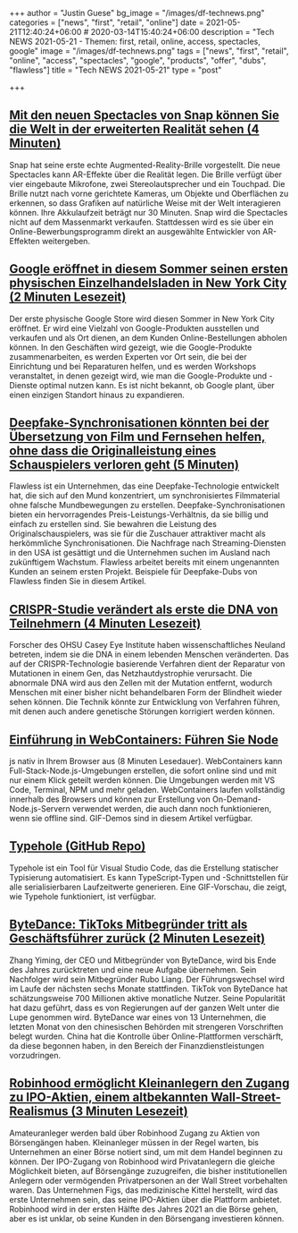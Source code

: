 +++
author = "Justin Guese"
bg_image = "/images/df-technews.png"
categories = ["news", "first", "retail", "online"]
date = 2021-05-21T12:40:24+06:00 # 2020-03-14T15:40:24+06:00
description = "Tech NEWS 2021-05-21 - Themen: first, retail, online, access, spectacles, google"
image = "/images/df-technews.png"
tags = ["news", "first", "retail", "online", "access", "spectacles", "google", "products", "offer", "dubs", "flawless"]
title = "Tech NEWS 2021-05-21"
type = "post"

+++

## [Mit den neuen Spectacles von Snap können Sie die Welt in der erweiterten Realität sehen (4 Minuten)](https://www.theverge.com/2021/5/20/22445481/snap-spectacles-ar-augmented-reality-announced)

 Snap hat seine erste echte Augmented-Reality-Brille vorgestellt. Die neue Spectacles kann AR-Effekte über die Realität legen. Die Brille verfügt über vier eingebaute Mikrofone, zwei Stereolautsprecher und ein Touchpad. Die Brille nutzt nach vorne gerichtete Kameras, um Objekte und Oberflächen zu erkennen, so dass Grafiken auf natürliche Weise mit der Welt interagieren können. Ihre Akkulaufzeit beträgt nur 30 Minuten. Snap wird die Spectacles nicht auf dem Massenmarkt verkaufen. Stattdessen wird es sie über ein Online-Bewerbungsprogramm direkt an ausgewählte Entwickler von AR-Effekten weitergeben.

## [Google eröffnet in diesem Sommer seinen ersten physischen Einzelhandelsladen in New York City (2 Minuten Lesezeit)](https://www.theverge.com/2021/5/20/22445472/google-first-physical-retail-store-chelsea-nyc-summer-2021)

 Der erste physische Google Store wird diesen Sommer in New York City eröffnet. Er wird eine Vielzahl von Google-Produkten ausstellen und verkaufen und als Ort dienen, an dem Kunden Online-Bestellungen abholen können. In den Geschäften wird gezeigt, wie die Google-Produkte zusammenarbeiten, es werden Experten vor Ort sein, die bei der Einrichtung und bei Reparaturen helfen, und es werden Workshops veranstaltet, in denen gezeigt wird, wie man die Google-Produkte und -Dienste optimal nutzen kann. Es ist nicht bekannt, ob Google plant, über einen einzigen Standort hinaus zu expandieren.

## [Deepfake-Synchronisationen könnten bei der Übersetzung von Film und Fernsehen helfen, ohne dass die Originalleistung eines Schauspielers verloren geht (5 Minuten)](https://www.theverge.com/2021/5/18/22430340/deepfake-dubs-dubbing-film-tv-flawless-startup)

 Flawless ist ein Unternehmen, das eine Deepfake-Technologie entwickelt hat, die sich auf den Mund konzentriert, um synchronisiertes Filmmaterial ohne falsche Mundbewegungen zu erstellen. Deepfake-Synchronisationen bieten ein hervorragendes Preis-Leistungs-Verhältnis, da sie billig und einfach zu erstellen sind. Sie bewahren die Leistung des Originalschauspielers, was sie für die Zuschauer attraktiver macht als herkömmliche Synchronisationen. Die Nachfrage nach Streaming-Diensten in den USA ist gesättigt und die Unternehmen suchen im Ausland nach zukünftigem Wachstum. Flawless arbeitet bereits mit einem ungenannten Kunden an seinem ersten Projekt. Beispiele für Deepfake-Dubs von Flawless finden Sie in diesem Artikel.

## [CRISPR-Studie verändert als erste die DNA von Teilnehmern (4 Minuten Lesezeit)](https://www.healthline.com/health-news/crispr-study-is-first-to-change-dna-in-participants#Potential-for-the-future)

 Forscher des OHSU Casey Eye Institute haben wissenschaftliches Neuland betreten, indem sie die DNA in einem lebenden Menschen veränderten. Das auf der CRISPR-Technologie basierende Verfahren dient der Reparatur von Mutationen in einem Gen, das Netzhautdystrophie verursacht. Die abnormale DNA wird aus den Zellen mit der Mutation entfernt, wodurch Menschen mit einer bisher nicht behandelbaren Form der Blindheit wieder sehen können. Die Technik könnte zur Entwicklung von Verfahren führen, mit denen auch andere genetische Störungen korrigiert werden können.

## [Einführung in WebContainers: Führen Sie Node](https://blog.stackblitz.com/posts/introducing-webcontainers/)

js nativ in Ihrem Browser aus (8 Minuten Lesedauer). WebContainers kann Full-Stack-Node.js-Umgebungen erstellen, die sofort online sind und mit nur einem Klick geteilt werden können. Die Umgebungen werden mit VS Code, Terminal, NPM und mehr geladen. WebContainers laufen vollständig innerhalb des Browsers und können zur Erstellung von On-Demand-Node.js-Servern verwendet werden, die auch dann noch funktionieren, wenn sie offline sind. GIF-Demos sind in diesem Artikel verfügbar.

## [Typehole (GitHub Repo)](https://github.com/rikukissa/typehole)

 Typehole ist ein Tool für Visual Studio Code, das die Erstellung statischer Typisierung automatisiert. Es kann TypeScript-Typen und -Schnittstellen für alle serialisierbaren Laufzeitwerte generieren. Eine GIF-Vorschau, die zeigt, wie Typehole funktioniert, ist verfügbar.

## [ByteDance: TikToks Mitbegründer tritt als Geschäftsführer zurück (2 Minuten Lesezeit)](https://www.bbc.com/news/business-57181225)

 Zhang Yiming, der CEO und Mitbegründer von ByteDance, wird bis Ende des Jahres zurücktreten und eine neue Aufgabe übernehmen. Sein Nachfolger wird sein Mitbegründer Rubo Liang. Der Führungswechsel wird im Laufe der nächsten sechs Monate stattfinden. TikTok von ByteDance hat schätzungsweise 700 Millionen aktive monatliche Nutzer. Seine Popularität hat dazu geführt, dass es von Regierungen auf der ganzen Welt unter die Lupe genommen wird. ByteDance war eines von 13 Unternehmen, die letzten Monat von den chinesischen Behörden mit strengeren Vorschriften belegt wurden. China hat die Kontrolle über Online-Plattformen verschärft, da diese begonnen haben, in den Bereich der Finanzdienstleistungen vorzudringen.

## [Robinhood ermöglicht Kleinanlegern den Zugang zu IPO-Aktien, einem altbekannten Wall-Street-Realismus (3 Minuten Lesezeit)](https://www.cnbc.com/2021/05/20/robinhood-will-give-retail-investors-access-to-ipo-shares-a-longstanding-wall-street-dominion.html)

 Amateuranleger werden bald über Robinhood Zugang zu Aktien von Börsengängen haben. Kleinanleger müssen in der Regel warten, bis Unternehmen an einer Börse notiert sind, um mit dem Handel beginnen zu können. Der IPO-Zugang von Robinhood wird Privatanlegern die gleiche Möglichkeit bieten, auf Börsengänge zuzugreifen, die bisher institutionellen Anlegern oder vermögenden Privatpersonen an der Wall Street vorbehalten waren. Das Unternehmen Figs, das medizinische Kittel herstellt, wird das erste Unternehmen sein, das seine IPO-Aktien über die Plattform anbietet. Robinhood wird in der ersten Hälfte des Jahres 2021 an die Börse gehen, aber es ist unklar, ob seine Kunden in den Börsengang investieren können.

